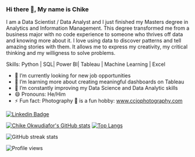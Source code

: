 ### Hi there 👋, My name is Chike 
I am a Data Scientist / Data Analyst and I just finished my Masters degree in Analytics and Information Management. This degree transformed me from a business major with no code experience to someone who thrives off data and knowing more about it. I love using data to discover patterns and tell amazing stories with them. It allows me to express my creativity, my critical thinking and my willigness to solve problems. 

Skills: Python | SQL| Power BI| Tableau | Machine Learning | Excel

- 🤔 I’m currently looking for new job opportunities
- 🌱 I’m learning more about creating meaningful dashboards on Tableau
- 🔭 I’m constantly improving my Data Science and Data Analytic skills
- 😄 Pronouns: He/Him
- ⚡ Fun fact: Photography 📸 is a fun hobby: www.ccjophotography.com 

[![Linkedin Badge](https://img.shields.io/badge/-chikeokwudiafor-0072b1?style=flat&logo=Linkedin&logoColor=white&link=https://www.linkedin.com/in/chike-okwudiafor/)](https://www.linkedin.com/in/chike-okwudiafor/) 

[![Chike Okwudiafor's GitHub stats](https://github-readme-stats.vercel.app/api?username=chikeokwudiafor)](https://github.com/chikeokwudiafor/github-readme-stats)
[![Top Langs](https://github-readme-stats.vercel.app/api/top-langs/?username=chikeokwudiafor&layout=compact)](https://github.com/chikeokwudiafor/github-readme-stats) 

![GitHub streak stats](https://github-readme-streak-stats.herokuapp.com/?user=chikeokwudiafor) 

![Profile views](https://gpvc.arturio.dev/chikeokwudiafor) 
<!--

**chikeokwudiafor/chikeokwudiafor** is a ✨ _special_ ✨ repository because its `README.md` (this file) appears on your GitHub profile.
